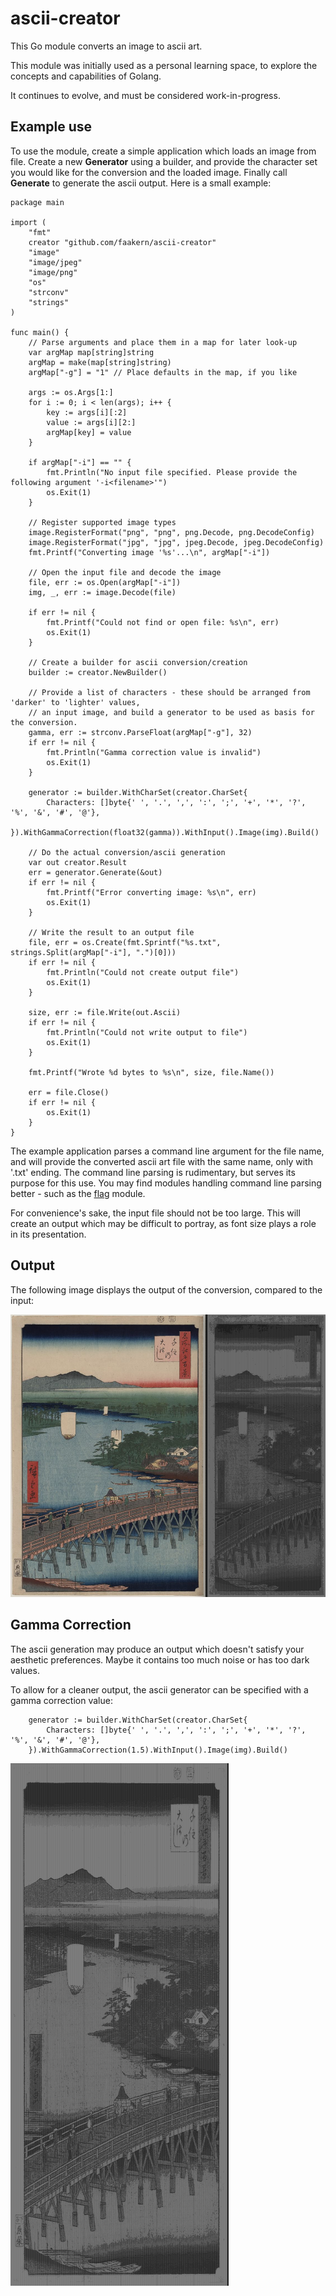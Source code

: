 # ascii-creator
This Go module converts an image to ascii art.

This module was initially used as a personal learning space, to explore the concepts and capabilities of Golang.

It continues to evolve, and must be considered work-in-progress. 

## Example use
To use the module, create a simple application which loads an image from file.
Create a new __Generator__ using a builder, and provide the character set you would like for the conversion and the loaded image.
Finally call __Generate__ to generate the ascii output. Here is a small example:

``` Golang
package main

import (
	"fmt"
	creator "github.com/faakern/ascii-creator"
	"image"
	"image/jpeg"
	"image/png"
	"os"
	"strconv"
	"strings"
)

func main() {
	// Parse arguments and place them in a map for later look-up
	var argMap map[string]string
	argMap = make(map[string]string)
	argMap["-g"] = "1" // Place defaults in the map, if you like

	args := os.Args[1:]
	for i := 0; i < len(args); i++ {
		key := args[i][:2]
		value := args[i][2:]
		argMap[key] = value
	}

	if argMap["-i"] == "" {
		fmt.Println("No input file specified. Please provide the following argument '-i<filename>'")
		os.Exit(1)
	}

	// Register supported image types
	image.RegisterFormat("png", "png", png.Decode, png.DecodeConfig)
	image.RegisterFormat("jpg", "jpg", jpeg.Decode, jpeg.DecodeConfig)
	fmt.Printf("Converting image '%s'...\n", argMap["-i"])

	// Open the input file and decode the image
	file, err := os.Open(argMap["-i"])
	img, _, err := image.Decode(file)

	if err != nil {
		fmt.Printf("Could not find or open file: %s\n", err)
		os.Exit(1)
	}

	// Create a builder for ascii conversion/creation
	builder := creator.NewBuilder()

	// Provide a list of characters - these should be arranged from 'darker' to 'lighter' values,
	// an input image, and build a generator to be used as basis for the conversion.
	gamma, err := strconv.ParseFloat(argMap["-g"], 32)
	if err != nil {
		fmt.Println("Gamma correction value is invalid")
		os.Exit(1)
	}

	generator := builder.WithCharSet(creator.CharSet{
		Characters: []byte{' ', '.', ',', ':', ';', '+', '*', '?', '%', '&', '#', '@'},
	}).WithGammaCorrection(float32(gamma)).WithInput().Image(img).Build()

	// Do the actual conversion/ascii generation
	var out creator.Result
	err = generator.Generate(&out)
	if err != nil {
		fmt.Printf("Error converting image: %s\n", err)
		os.Exit(1)
	}

	// Write the result to an output file
	file, err = os.Create(fmt.Sprintf("%s.txt", strings.Split(argMap["-i"], ".")[0]))
	if err != nil {
		fmt.Println("Could not create output file")
		os.Exit(1)
	}

	size, err := file.Write(out.Ascii)
	if err != nil {
		fmt.Println("Could not write output to file")
		os.Exit(1)
	}

	fmt.Printf("Wrote %d bytes to %s\n", size, file.Name())

	err = file.Close()
	if err != nil {
		os.Exit(1)
	}
}
```

The example application parses a command line argument for the file name, and will provide the converted ascii art file with the same name, only with '.txt' ending.
The command line parsing is rudimentary, but serves its purpose for this use. You may find modules handling command line parsing better - such as the [flag](https://pkg.go.dev/flag) module.

For convenience's sake, the input file should not be too large. This will create an output which may be difficult to portray, as font size plays a role in its presentation.

## Output

The following image displays the output of the conversion, compared to the input:

![Senjou No Oubashi](https://github.com/faakern/ascii-creator/blob/main/senju_no_oubashi.png?raw=true)

## Gamma Correction

The ascii generation may produce an output which doesn't satisfy your aesthetic preferences.
Maybe it contains too much noise or has too dark values.

To allow for a cleaner output, the ascii generator can be specified with a gamma correction value:

```Golang
	generator := builder.WithCharSet(creator.CharSet{
		Characters: []byte{' ', '.', ',', ':', ';', '+', '*', '?', '%', '&', '#', '@'},
	}).WithGammaCorrection(1.5).WithInput().Image(img).Build()
```

![Added Gamma Correction](https://github.com/faakern/ascii-creator/blob/main/gamma_corrected.png?raw=true)
